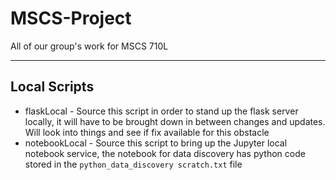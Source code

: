 # MSCS-Project
All of our group's work for MSCS 710L

---
## Local Scripts
- flaskLocal - Source this script in order to stand up the flask server locally, it will have to be brought down in between changes and updates. Will look into things and see if fix available for this obstacle
- notebookLocal - Source this script to bring up the Jupyter local notebook service, the notebook for data discovery has python code stored in the `python_data_discovery scratch.txt` file
